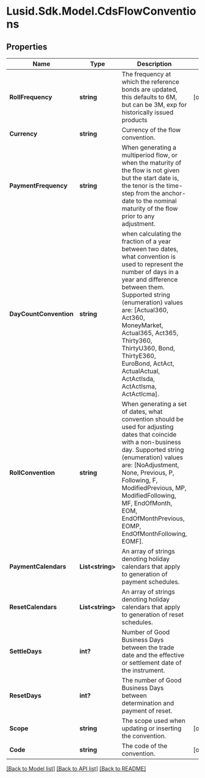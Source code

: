 
# Lusid.Sdk.Model.CdsFlowConventions

## Properties

Name | Type | Description | Notes
------------ | ------------- | ------------- | -------------
**RollFrequency** | **string** | The frequency at which the reference bonds are updated, this defaults to 6M, but can be 3M, exp for historically issued products | [optional] 
**Currency** | **string** | Currency of the flow convention. | 
**PaymentFrequency** | **string** | When generating a multiperiod flow, or when the maturity of the flow is not given but the start date is,  the tenor is the time-step from the anchor-date to the nominal maturity of the flow prior to any adjustment. | 
**DayCountConvention** | **string** | when calculating the fraction of a year between two dates, what convention is used to represent the number of days in a year  and difference between them.  Supported string (enumeration) values are: [Actual360, Act360, MoneyMarket, Actual365, Act365, Thirty360, ThirtyU360, Bond, ThirtyE360, EuroBond, ActAct, ActualActual, ActActIsda, ActActIsma, ActActIcma]. | 
**RollConvention** | **string** | When generating a set of dates, what convention should be used for adjusting dates that coincide with a non-business day.  Supported string (enumeration) values are: [NoAdjustment, None, Previous, P, Following, F, ModifiedPrevious, MP, ModifiedFollowing, MF, EndOfMonth, EOM, EndOfMonthPrevious, EOMP, EndOfMonthFollowing, EOMF]. | 
**PaymentCalendars** | **List&lt;string&gt;** | An array of strings denoting holiday calendars that apply to generation of payment schedules. | 
**ResetCalendars** | **List&lt;string&gt;** | An array of strings denoting holiday calendars that apply to generation of reset schedules. | 
**SettleDays** | **int?** | Number of Good Business Days between the trade date and the effective or settlement date of the instrument. | 
**ResetDays** | **int?** | The number of Good Business Days between determination and payment of reset. | 
**Scope** | **string** | The scope used when updating or inserting the convention. | [optional] 
**Code** | **string** | The code of the convention. | [optional] 

[[Back to Model list]](../README.md#documentation-for-models)
[[Back to API list]](../README.md#documentation-for-api-endpoints)
[[Back to README]](../README.md)

